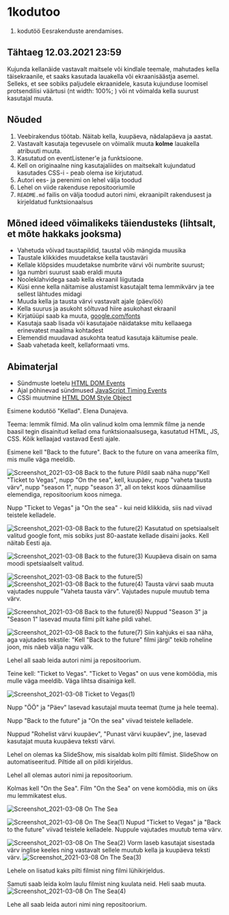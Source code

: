# 1kodutoo
1. kodutöö Eesrakenduste arendamises.

## Tähtaeg 12.03.2021 23:59

Kujunda kellanäide vastavalt maitsele või kindlale teemale, mahutades kella täisekraanile, et saaks kasutada lauakella või ekraanisäästja asemel. Selleks, et see sobiks paljudele ekraanidele, kasuta kujunduse loomisel protsendilisi väärtusi (nt width: 100%; ) või nt võimalda kella suurust kasutajal muuta.

## Nõuded

1. Veebirakendus töötab. Näitab kella, kuupäeva, nädalapäeva ja aastat.
1. Vastavalt kasutaja tegevusele on võimalik muuta **kolme** lauakella atribuuti muuta.
1. Kasutatud on eventListener'e ja funktsioone.
1. Kell on originaalne ning kasutajaliides on maitsekalt kujundatud kasutades CSS-i - peab olema ise kirjutatud. 
1. Autori ees- ja perenimi on lehel välja toodud
1. Lehel on viide rakenduse repositooriumile
1. `README.md` failis on välja toodud autori nimi, ekraanipilt rakendusest ja kirjeldatud funktsionaalsus

## Mõned ideed võimalikeks täiendusteks (lihtsalt, et mõte hakkaks jooksma)

* Vahetuda võivad taustapildid, taustal võib mängida muusika
* Taustale klikkides muudetakse kella taustaväri
* Kellale klõpsides muudetakse numbrite värvi või numbrite suurust;
* Iga numbri suurust saab eraldi muuta
* Nooleklahvidega saab kella ekraanil liigutada
* Küsi enne kella näitamise alustamist kasutajalt tema lemmikvärv ja tee sellest lähtudes midagi
* Muuda kella ja tausta värvi vastavalt ajale (päev/öö)
* Kella suurus ja asukoht sõltuvad hiire asukohast ekraanil
* Kirjatüüpi saab ka muuta, [google.com/fonts](https://www.google.com/fonts)
* Kasutaja saab lisada või kasutajaöe näidatakse mitu kellaaega erinevatest maailma kohtadest
* Elemendid muudavad asukohta teatud kasutaja käitumise peale.
* Saab vahetada keelt, kellaformaati vms.

## Abimaterjal


* Sündmuste loetelu [HTML DOM Events](http://www.w3schools.com/jsref/dom_obj_event.asp)
* Ajal põhinevad sündmused [JavaScript Timing Events](http://www.w3schools.com/js/js_timing.asp)
* CSSi muutmine [HTML DOM Style Object](http://www.w3schools.com/jsref/dom_obj_style.asp)


Esimene kodutöö "Kellad". Elena Dunajeva.

Teema: lemmik filmid. Ma olin valinud kolm oma lemmik filme ja nende baasil tegin disainitud kellad oma funktsionaalsusega, kasutatud HTML, JS, CSS. Kõik kellaajad vastavad Eesti ajale.


Esimene kell "Back to the future". Back to the future on vana ameerika film, mis mulle väga meeldib.

![Screenshot_2021-03-08 Back to the future](https://user-images.githubusercontent.com/55079917/110261034-392e2400-7fb7-11eb-9049-7363833ff4e0.png)
Pildil saab näha nupp"Kell "Ticket to Vegas", nupp "On the sea", kell, kuupäev, nupp "vaheta tausta värv", nupp "season 1", nupp "season 3", all on tekst koos dünaamilise elemendiga, repositoorium koos nimega.

Nupp "Ticket to Vegas" ja "On the sea" - kui neid klikkida, siis nad viivad teistele kelladele.

![Screenshot_2021-03-08 Back to the future(2)](https://user-images.githubusercontent.com/55079917/110261171-ce311d00-7fb7-11eb-8fd4-5ebc769cd7ca.png)
Kasutatud on spetsiaalselt valitud google font, mis sobiks just 80-aastate kellade disaini jaoks. Kell näitab Eesti aja.

![Screenshot_2021-03-08 Back to the future(3)](https://user-images.githubusercontent.com/55079917/110261245-14867c00-7fb8-11eb-92a5-48aeb43e0b43.png)
Kuupäeva disain on sama moodi spetsiaalselt valitud.

![Screenshot_2021-03-08 Back to the future(5)](https://user-images.githubusercontent.com/55079917/110261319-67f8ca00-7fb8-11eb-84c3-a22c17cd0439.png)
![Screenshot_2021-03-08 Back to the future(4)](https://user-images.githubusercontent.com/55079917/110261326-73e48c00-7fb8-11eb-9d06-3817f45367b9.png)
Tausta värvi saab muuta vajutades nuppule "Vaheta tausta värv". Vajutades nupule muutub tema värv.

![Screenshot_2021-03-08 Back to the future(6)](https://user-images.githubusercontent.com/55079917/110261350-95de0e80-7fb8-11eb-9036-583fe6e9b161.png)
Nuppud "Season 3" ja "Season 1" lasevad muuta filmi pilt kahe pildi vahel.

![Screenshot_2021-03-08 Back to the future(7)](https://user-images.githubusercontent.com/55079917/110261417-cf167e80-7fb8-11eb-9c90-93bccfa2ae80.png)
Siin kahjuks ei saa näha, aga vajutades tekstile: "Kell "Back to the future" filmi järgi" tekib roheline joon, mis näeb välja nagu välk.

Lehel all saab leida autori nimi ja repositoorium.




Teine kell: "Ticket to Vegas". "Ticket to Vegas" on uus vene komöödia, mis mulle väga meeldib. Väga lihtsa disainiga kell.

![Screenshot_2021-03-08 Ticket to Vegas(1)](https://user-images.githubusercontent.com/55079917/110261787-354fd100-7fba-11eb-9cc5-d489569b0aa9.png)

Nupp "ÖÖ" ja "Päev" lasevad kasutajal muuta teemat (tume ja hele teema).

Nupp "Back to the future" ja "On the sea" viivad teistele kelladele.

Nuppud "Rohelist värvi kuupäev", "Punast värvi kuupäev", jne, lasevad kasutajat muuta kuupäeva teksti värvi.

Lehel on olemas ka SlideShow, mis sisaldab kolm pilti filmist. SlideShow on automatiseeritud. Piltide all on pildi kirjeldus.

Lehel all olemas autori nimi ja repositoorium.




Kolmas kell "On the Sea". Film "On the Sea" on vene komöödia, mis on üks mu lemmikatest elus.

![Screenshot_2021-03-08 On The Sea](https://user-images.githubusercontent.com/55079917/110262120-536a0100-7fbb-11eb-8e4e-e5ee97aefa1f.png)

![Screenshot_2021-03-08 On The Sea(1)](https://user-images.githubusercontent.com/55079917/110262373-2702b480-7fbc-11eb-98a1-207df8066be8.png)
Nupud "Ticket to Vegas" ja "Back to the future" viivad teistele kelladele. Nuppule vajutades muutub tema värv.

![Screenshot_2021-03-08 On The Sea(2)](https://user-images.githubusercontent.com/55079917/110262425-50bbdb80-7fbc-11eb-9fbe-4c38215a1f64.png)
Vorm laseb kasutajat sisestada värv inglise keeles ning vastavalt sellele muutub kella ja kuupäeva teksti värv.
![Screenshot_2021-03-08 On The Sea(3)](https://user-images.githubusercontent.com/55079917/110262475-7f39b680-7fbc-11eb-9106-b8a17487bca8.png)

Lehele on lisatud kaks pilti filmist ning filmi lühikirjeldus.

Samuti saab leida kolm laulu filmist ning kuulata neid. Heli saab muuta.
![Screenshot_2021-03-08 On The Sea(4)](https://user-images.githubusercontent.com/55079917/110262535-b314dc00-7fbc-11eb-82ae-77102cf4324f.png)

Lehe all saab leida autori nimi ning repositoorium.
